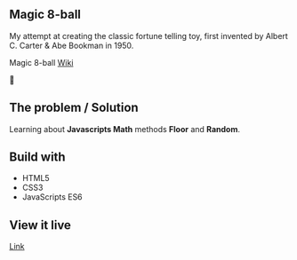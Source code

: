 ## Magic 8-ball
My attempt at creating the classic fortune telling toy, first invented by Albert C. Carter & Abe Bookman in 1950.

Magic 8-ball [Wiki](https://en.wikipedia.org/wiki/Magic_8-Ball)

:8ball:

## The problem / Solution

Learning about **Javascripts Math** methods **Floor** and **Random**.

## Build with 

* HTML5
* CSS3
* JavaScripts ES6

## View it live

[Link](https://practical-nightingale-8e3b22.netlify.com/)